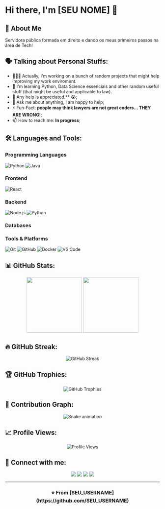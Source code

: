 # Hi there, I'm [SEU NOME] 👋

## 🚀 About Me

Servidora pública formada em direito e dando os meus primeiros passos na área de Tech!

## 🗣️ Talking about Personal Stuffs:
- 👨🏽‍💻 Actually, i'm working on a bunch of random projects that might help improving my work enviroment.
- 🌱 I'm learning Python, Data Science essencials and other random useful stuff (that might be useful and applicable to law).
- 🤔 Any help is appreciated.** 😭;
- 💬 Ask me about anything, I am happy to help;
- ⚡️ Fun-Fact: **people may think lawyers are not great coders... THEY ARE WRONG!**;
- 📫 How to reach me: **In progress**;

## 🛠️ Languages and Tools:

### Programming Languages
![Python](https://img.shields.io/badge/-Python-3776AB?style=flat-square&logo=python&logoColor=white)
![Java](https://img.shields.io/badge/-Java-007396?style=flat-square&logo=java&logoColor=white)

### Frontend
![React](https://img.shields.io/badge/-React-61DAFB?style=flat-square&logo=react&logoColor=black)

### Backend
![Node.js](https://img.shields.io/badge/-Node.js-339933?style=flat-square&logo=node.js&logoColor=white)
![Python](https://img.shields.io/badge/-Python-3776AB?style=flat-square&logo=python&logoColor=white)


### Databases


### Tools & Platforms
![Git](https://img.shields.io/badge/-Git-F05032?style=flat-square&logo=git&logoColor=white)
![GitHub](https://img.shields.io/badge/-GitHub-181717?style=flat-square&logo=github&logoColor=white)
![Docker](https://img.shields.io/badge/-Docker-2496ED?style=flat-square&logo=docker&logoColor=white)
![VS Code](https://img.shields.io/badge/-VS%20Code-007ACC?style=flat-square&logo=visual-studio-code&logoColor=white)

## 📊 GitHub Stats:

<div align="center">
  <img height="180em" src="https://github-readme-stats.vercel.app/api?username=SEU_USERNAME&show_icons=true&theme=dark&include_all_commits=true&count_private=true"/>
  <img height="180em" src="https://github-readme-stats.vercel.app/api/top-langs/?username=SEU_USERNAME&layout=compact&langs_count=8&theme=dark"/>
</div>

## 🔥 GitHub Streak:
<div align="center">
  <img src="https://github-readme-streak-stats.herokuapp.com/?user=SEU_USERNAME&theme=dark" alt="GitHub Streak"/>
</div>

## 🏆 GitHub Trophies:
<div align="center">
  <img src="https://github-profile-trophy.vercel.app/?username=SEU_USERNAME&theme=darkhub&no-frame=true&margin-w=15" alt="GitHub Trophies"/>
</div>

## 🐍 Contribution Graph:
<div align="center">
  <img src="https://github.com/SEU_USERNAME/SEU_USERNAME/blob/output/github-contribution-grid-snake.svg" alt="Snake animation"/>
</div>

## 📈 Profile Views:
<div align="center">
  <img src="https://komarev.com/ghpvc/?username=SEU_USERNAME&color=blue&style=flat-square&label=Profile+Views" alt="Profile Views"/>
</div>

## 🤝 Connect with me:
<div align="center">
  <a href="https://linkedin.com/in/SEU_LINKEDIN"><img src="https://img.shields.io/badge/-LinkedIn-0077B5?style=for-the-badge&logo=linkedin&logoColor=white"/></a>
  <a href="mailto:seu.email@exemplo.com"><img src="https://img.shields.io/badge/-Email-D14836?style=for-the-badge&logo=gmail&logoColor=white"/></a>
  <a href="https://twitter.com/SEU_TWITTER"><img src="https://img.shields.io/badge/-Twitter-1DA1F2?style=for-the-badge&logo=twitter&logoColor=white"/></a>
  <a href="https://instagram.com/SEU_INSTAGRAM"><img src="https://img.shields.io/badge/-Instagram-E4405F?style=for-the-badge&logo=instagram&logoColor=white"/></a>
</div>

---

<div align="center">
  <h3>⭐️ From [SEU_USERNAME](https://github.com/SEU_USERNAME)</h3>
</div>

<!--
**Caah542/Caah542** is a ✨ _special_ ✨ repository because its `README.md` (this file) appears on your GitHub profile.

Here are some ideas to get you started:

- 🔭 I’m currently working on ...
- 🌱 I’m currently learning ...
- 👯 I’m looking to collaborate on ...
- 🤔 I’m looking for help with ...
- 💬 Ask me about ...
- 📫 How to reach me: ...
- 😄 Pronouns: ...
- ⚡ Fun fact: ...
-->
